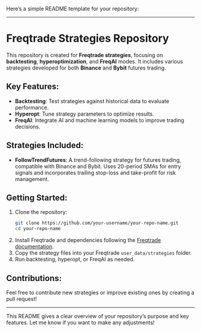 Here’s a simple README template for your repository:

---

# Freqtrade Strategies Repository

This repository is created for **Freqtrade strategies**, focusing on **backtesting**, **hyperoptimization**, and **FreqAI** modes. It includes various strategies developed for both **Binance** and **Bybit** futures trading.

## Key Features:
- **Backtesting**: Test strategies against historical data to evaluate performance.
- **Hyperopt**: Tune strategy parameters to optimize results.
- **FreqAI**: Integrate AI and machine learning models to improve trading decisions.

## Strategies Included:
- **FollowTrendFutures**: A trend-following strategy for futures trading, compatible with Binance and Bybit. Uses 20-period SMAs for entry signals and incorporates trailing stop-loss and take-profit for risk management.

## Getting Started:
1. Clone the repository:
   ```bash
   git clone https://github.com/your-username/your-repo-name.git
   cd your-repo-name
   ```
2. Install Freqtrade and dependencies following the [Freqtrade documentation](https://www.freqtrade.io/en/stable/).
3. Copy the strategy files into your Freqtrade `user_data/strategies` folder.
4. Run backtesting, hyperopt, or FreqAI as needed.

## Contributions:
Feel free to contribute new strategies or improve existing ones by creating a pull request!

---

This README gives a clear overview of your repository’s purpose and key features. Let me know if you want to make any adjustments!
